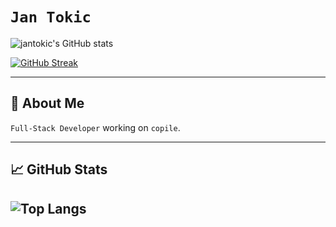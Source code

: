 # `Jan Tokic`

![jantokic's GitHub stats](https://github-readme-stats.vercel.app/api?username=jantokic&theme=rose_pine&count_private=true&show_icons=true)

[![GitHub Streak](https://streak-stats.demolab.com?user=jantokic&theme=dracula&hide_border=true&count_private=true)](https://git.io/streak-stats)

---

## 🚀 About Me

`Full-Stack Developer` working on `copile`.

---

## 📈 GitHub Stats

![Top Langs](https://github-readme-stats-three-topaz-49.vercel.app/api/top-langs/?username=jantokic&layout=compact&langs_count=8&hide=CMake,Makefile)
---
